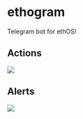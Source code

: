 # ethogram

Telegram bot for ethOS!

## Actions

![](https://i.imgur.com/e4dpk06.png)

## Alerts

![](https://i.imgur.com/iq3USEv.png)

